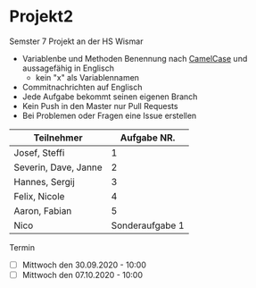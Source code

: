 # Projekt2
Semster 7 Projekt an der HS Wismar 

- Variablenbe und Methoden Benennung nach [CamelCase](https://de.wikipedia.org/wiki/Binnenmajuskel) und aussagefähig in Englisch
  - kein "x" als Variablennamen 
- Commitnachrichten auf Englisch
- Jede Aufgabe bekommt seinen eigenen Branch
- Kein Push in den Master nur Pull Requests
- Bei Problemen oder Fragen eine Issue erstellen


| Teilnehmer | Aufgabe NR. |
| ------------- | ------------- |
| Josef, Steffi  | 1 |
| Severin, Dave, Janne  | 2 |
| Hannes, Sergij  | 3 |
| Felix, Nicole  | 4 |
| Aaron, Fabian  | 5 |
| Nico  | Sonderaufgabe 1 |


Termin 
- [ ] Mittwoch den 30.09.2020  - 10:00
- [ ] Mittwoch den 07.10.2020  - 10:00
